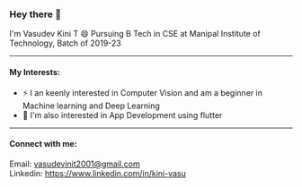 ### Hey there 👋

I'm Vasudev Kini T 😄
Pursuing B Tech in CSE at Manipal Institute of Technology, Batch of 2019-23 

----
#### My Interests:

- ⚡ I an keenly interested in Computer Vision and am a beginner in Machine learning and Deep Learning
- 🌱 I'm also interested in App Development using flutter



----
#### Connect with me:
Email: vasudevinit2001@gmail.com </br>
Linkedin: https://www.linkedin.com/in/kini-vasu




<!--
### Hi there 👋
**kinivasu/kinivasu** is a ✨ _special_ ✨ repository because its `README.md` (this file) appears on your GitHub profile.

Here are some ideas to get you started:

- 🔭 I’m currently working on ...
- 🌱 I’m currently learning ...
- 👯 I’m looking to collaborate on ...
- 🤔 I’m looking for help with ...
- 💬 Ask me about ...
- 📫 How to reach me: ...
- 😄 Pronouns: ...
- ⚡ Fun fact: ...
-->
